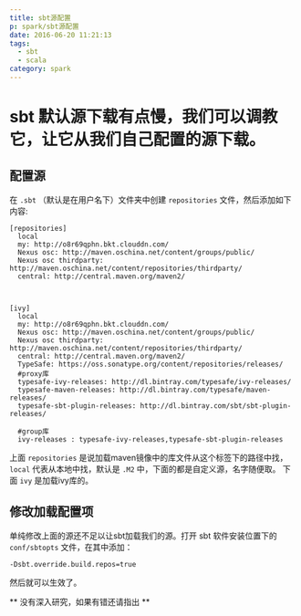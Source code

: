 ```yaml
---
title: sbt源配置
p: spark/sbt源配置
date: 2016-06-20 11:21:13
tags:
  - sbt
  - scala
category: spark
---
```


# sbt 默认源下载有点慢，我们可以调教它，让它从我们自己配置的源下载。

## 配置源
在 `.sbt` （默认是在用户名下）文件夹中创建 `repositories` 文件，然后添加如下内容:     
```
[repositories]
  local
  my: http://o8r69qphn.bkt.clouddn.com/
  Nexus osc: http://maven.oschina.net/content/groups/public/
  Nexus osc thirdparty: http://maven.oschina.net/content/repositories/thirdparty/
  central: http://central.maven.org/maven2/



[ivy]
  local
  my: http://o8r69qphn.bkt.clouddn.com/
  Nexus osc: http://maven.oschina.net/content/groups/public/
  Nexus osc thirdparty: http://maven.oschina.net/content/repositories/thirdparty/
  central: http://central.maven.org/maven2/
  TypeSafe: https://oss.sonatype.org/content/repositories/releases/
  #proxy库
  typesafe-ivy-releases: http://dl.bintray.com/typesafe/ivy-releases/
  typesafe-maven-releases: http://dl.bintray.com/typesafe/maven-releases/
  typesafe-sbt-plugin-releases: http://dl.bintray.com/sbt/sbt-plugin-releases/

  #group库
  ivy-releases : typesafe-ivy-releases,typesafe-sbt-plugin-releases
```

上面 `repositories` 是说加载maven镜像中的库文件从这个标签下的路径中找， `local` 代表从本地中找，默认是 `.M2` 中，下面的都是自定义源，名字随便取。
下面 `ivy` 是加载ivy库的。

## 修改加载配置项
单纯修改上面的源还不足以让sbt加载我们的源。打开 sbt 软件安装位置下的 `conf/sbtopts` 文件，在其中添加：    
```
-Dsbt.override.build.repos=true
```
然后就可以生效了。

** 没有深入研究，如果有错还请指出 **
